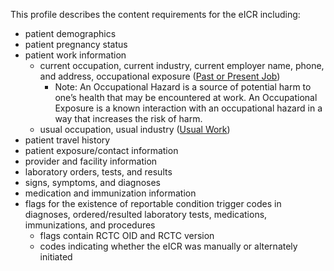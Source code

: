 This profile describes the content requirements for the eICR including:
* patient demographics
* patient pregnancy status
* patient work information
    * current occupation, current industry, current employer name, phone, and address, occupational exposure ([Past or Present Job](http://hl7.org/fhir/us/odh/StructureDefinition/odh-PastOrPresentJob))
        * Note: An Occupational Hazard is a source of potential harm to one’s health that may be encountered at work. An Occupational Exposure is a known interaction with an occupational hazard in a way that increases the risk of harm.
    * usual occupation, usual industry ([Usual Work](http://hl7.org/fhir/us/odh/StructureDefinition/odh-UsualWork))
* patient travel history
* patient exposure/contact information
* provider and facility information
* laboratory orders, tests, and results
* signs, symptoms, and diagnoses
* medication and immunization information
* flags for the existence of reportable condition trigger codes in diagnoses, ordered/resulted laboratory tests, medications, immunizations, and procedures
    * flags contain RCTC OID and RCTC version
    * codes indicating whether the eICR was manually or alternately initiated
